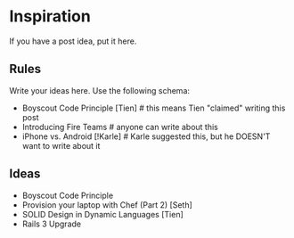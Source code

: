 Inspiration
===========
If you have a post idea, put it here.

Rules
-----
Write your ideas here. Use the following schema:

- Boyscout Code Principle [Tien] # this means Tien "claimed" writing this post
- Introducing Fire Teams # anyone can write about this
- iPhone vs. Android [!Karle] # Karle suggested this, but he DOESN'T want to write about it

Ideas
-----

- Boyscout Code Principle
- Provision your laptop with Chef (Part 2) [Seth]
- SOLID Design in Dynamic Languages [Tien]
- Rails 3 Upgrade
